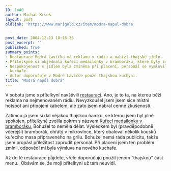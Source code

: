 ```yaml
---
ID: 1440
author: Michal Krsek
layout: post
oldlink: 'https://www.marigold.cz/item/modra-napul-dobra

  '
post_date: 2004-12-13 18:16:36
post_excerpt: ''
published: true
summary_points:
- Restaurace Modrá Lavička má reklamu v rádiu a nabízí thajské jídlo.
- Přítelkyně si objednala kuřecí medailonky v bramboráku, které byly zřejmě ohřáté.
- Nespokojenost s jídlem byla zmíněna při placení, personál se vymluvil na nového
  kuchaře.
- Autor doporučuje v Modré Lavičce pouze thajskou kuchyni.
title: "Modrá napůl dobrá"
---
```


<p>
V sobotu jsme s přítelkyní navštívili <a href="http://www.modralavicka.cz/">restauraci</a>. Ano, je to ta, na kterou běží reklama na nejmenovaném rádiu. Nevyzkoušel jsem jsem sice místní hotspot ani připojení kabelem, ale zato jsem nabral cenné zkušenosti.</p>

<p>
Zatímco já jsem si dal nějakou thajskou ňamku, se kterou jsem byl plně spokojen, přítelkyně zvolila pokrm s názvem <span class="tmenunad"><a href="http://www.modralavicka.cz/wobrazek.php?id=271">Kuřecí medailonky v bramboráku</a>, </span>Bohužel to neměla dělat. Výsledkem byl (pravděpodobně včerejší) bramborák, ohřátý v mikrovlnce, který obaloval několik kousků kuřecího masa připraveného na grilu. Bohužel nemá ráda publicitu, takže jsem propásl příležitost zaprudit personál. Při placení jsem ten problém zmínil, odpovědí mi byla výmluva na nového kuchaře.  </p>

<p>
Až do té restaurace půjdete, vřele doporučuju použít jenom &#8220;thajskou&#8221; část menu.  Obávám se, že mojí přitelkyni už tam neuvidí.</p>